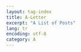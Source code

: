 ```yaml
---
layout: tag-index
title: A-Letter
excerpt: "A List of Posts"
lang: tr
encoding: utf-8
category: A
---
```

